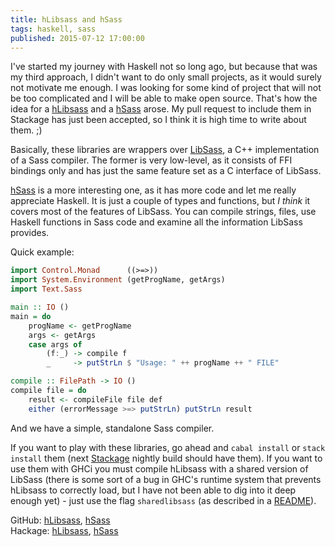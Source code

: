```yaml
---
title: hLibsass and hSass
tags: haskell, sass
published: 2015-07-12 17:00:00
---
```


I've started my journey with Haskell not so long ago, but because that was my third approach, I didn't want to do only small projects, as it would surely not motivate me enough. I was looking for some kind of project that will not be too complicated and I will be able to make open source. That's how the idea for a [hLibsass] and a [hSass] arose. My pull request to include them in Stackage has just been accepted, so I think it is high time to write about them. ;)

<!--more-->

Basically, these libraries are wrappers over [LibSass], a C++ implementation of a Sass compiler. The former is very low-level, as it consists of FFI bindings only and has just the same feature set as a C interface of LibSass.

[hSass] is a more interesting one, as it has more code and let me really appreciate Haskell. It is just a couple of types and functions, but *I think* it covers most of the features of LibSass. You can compile strings, files, use Haskell functions in Sass code and examine all the information LibSass provides.

Quick example:

```haskell
import Control.Monad      ((>=>))
import System.Environment (getProgName, getArgs)
import Text.Sass

main :: IO ()
main = do
    progName <- getProgName
    args <- getArgs
    case args of
        (f:_) -> compile f
        _     -> putStrLn $ "Usage: " ++ progName ++ " FILE"

compile :: FilePath -> IO ()
compile file = do
    result <- compileFile file def
    either (errorMessage >=> putStrLn) putStrLn result

```

And we have a simple, standalone Sass compiler.

If you want to play with these libraries, go ahead and `cabal install` or `stack install` them (next [Stackage] nightly build should have them). If you want to use them with GHCi you must compile hLibsass with a shared version of LibSass (there is some sort of a bug in GHC's runtime system that prevents hLibsass to correctly load, but I have not been able to dig into it deep enough yet) - just use the flag `sharedlibsass` (as described in a [README]).

GitHub: [hLibsass], [hSass]<br>
Hackage: [hLibsass](https://hackage.haskell.org/package/hlibsass), [hSass](https://hackage.haskell.org/package/hsass)

[hLibsass]: https://github.com/jakubfijalkowski/hlibsass
[hSass]: https://github.com/jakubfijalkowski/hsass
[LibSass]: https://github.com/sass/libsass/
[Stackage]: https://www.stackage.org/
[README]: https://github.com/jakubfijalkowski/hlibsass/blob/master/README.md